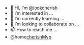 - 👋 Hi, I’m @lookcherish
- 👀 I’m interested in ...
- 🌱 I’m currently learning ...
- 💞️ I’m looking to collaborate on ...
- 📫 How to reach me ...
- @home[cherishMvp](https://github.com/CherishMvp/CherishMvp)
<!---
lookcherish/lookcherish is a ✨ special ✨ repository because its `README.md` (this file) appears on your GitHub profile.
You can click the Preview link to take a look at your changes.
--->
